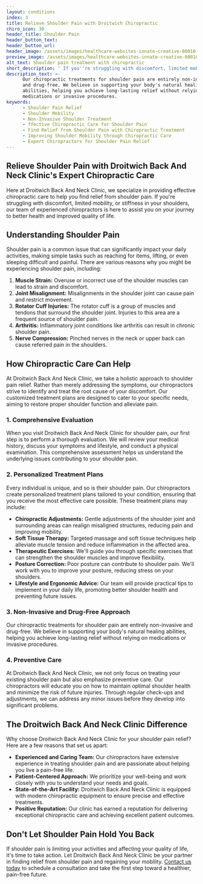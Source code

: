 ```yaml
---
layout: conditions
index: 3
title: Relieve Shoulder Pain with Droitwich Chiropractic
chiro_icon: 30
header_title: Shoulder Pain
header_button_text:
header_button_url:
header_image: /assets/images/healthcare-websites-innate-creative-00010.jpg
preview_image: /assets/images/healthcare-websites-innate-creative-00010.jpg
alt_text: Shoulder pain treatment with chiropractic
short_description: ' If you''re struggling with discomfort, limited mobility, or stiffness in your shoulders, we are here to assist you on your journey to better health and improved quality of life with chiropractic.'
description_text: >-
      Our chiropractic treatments for shoulder pain are entirely non-invasive
      and drug-free. We believe in supporting your body's natural healing
      abilities, helping you achieve long-lasting relief without relying on
      medications or invasive procedures.
keywords:
      - Shoulder Pain Relief
      - Shoulder Mobility
      - Non-Invasive Shoulder Treatment
      - ffective Chiropractic Care for Shoulder Pain
      - Find Relief from Shoulder Pain with Chiropractic Treatment
      - Improving Shoulder Mobility through Chiropractic Care
      - Expert Chiropractors for Shoulder Pain Relief
---
```

## **Relieve Shoulder Pain with Droitwich Back And Neck Clinic's Expert Chiropractic Care**

Here at Droitwich Back And Neck Clinic, we specialize in providing effective chiropractic care to help you find relief from shoulder pain. If you're struggling with discomfort, limited mobility, or stiffness in your shoulders, our team of experienced chiropractors is here to assist you on your journey to better health and improved quality of life.

## **Understanding Shoulder Pain**

Shoulder pain is a common issue that can significantly impact your daily activities, making simple tasks such as reaching for items, lifting, or even sleeping difficult and painful. There are various reasons why you might be experiencing shoulder pain, including:

1. **Muscle Strain:** Overuse or incorrect use of the shoulder muscles can lead to strain and discomfort.
2. **Joint Misalignment:** Misalignments in the shoulder joint can cause pain and restrict movement.
3. **Rotator Cuff Injuries:** The rotator cuff is a group of muscles and tendons that surround the shoulder joint. Injuries to this area are a frequent source of shoulder pain.
4. **Arthritis:** Inflammatory joint conditions like arthritis can result in chronic shoulder pain.
5. **Nerve Compression:** Pinched nerves in the neck or upper back can cause referred pain in the shoulders.

## **How Chiropractic Care Can Help**

At Droitwich Back And Neck Clinic, we take a holistic approach to shoulder pain relief. Rather than merely addressing the symptoms, our chiropractors strive to identify and treat the root cause of your discomfort. Our customized treatment plans are designed to cater to your specific needs, aiming to restore proper shoulder function and alleviate pain.

### **1\. Comprehensive Evaluation**

When you visit Droitwich Back And Neck Clinic for shoulder pain, our first step is to perform a thorough evaluation. We will review your medical history, discuss your symptoms and lifestyle, and conduct a physical examination. This comprehensive assessment helps us understand the underlying issues contributing to your shoulder pain.

### **2\. Personalized Treatment Plans**

Every individual is unique, and so is their shoulder pain. Our chiropractors create personalized treatment plans tailored to your condition, ensuring that you receive the most effective care possible. These treatment plans may include:

* **Chiropractic Adjustments:** Gentle adjustments of the shoulder joint and surrounding areas can realign misaligned structures, reducing pain and improving mobility.
* **Soft Tissue Therapy:** Targeted massage and soft tissue techniques help alleviate muscle tension and reduce inflammation in the affected area.
* **Therapeutic Exercises:** We'll guide you through specific exercises that can strengthen the shoulder muscles and improve flexibility.
* **Posture Correction:** Poor posture can contribute to shoulder pain. We'll work with you to improve your posture, reducing stress on your shoulders.
* **Lifestyle and Ergonomic Advice:** Our team will provide practical tips to implement in your daily life, promoting better shoulder health and preventing future issues.

### **3\. Non-Invasive and Drug-Free Approach**

Our chiropractic treatments for shoulder pain are entirely non-invasive and drug-free. We believe in supporting your body's natural healing abilities, helping you achieve long-lasting relief without relying on medications or invasive procedures.

### **4\. Preventive Care**

At Droitwich Back And Neck Clinic, we not only focus on treating your existing shoulder pain but also emphasize preventive care. Our chiropractors will educate you on how to maintain optimal shoulder health and minimize the risk of future injuries. Through regular check-ups and adjustments, we can address any minor issues before they develop into significant problems.

## **The Droitwich Back And Neck Clinic Difference**

Why choose Droitwich Back And Neck Clinic for your shoulder pain relief? Here are a few reasons that set us apart:

* **Experienced and Caring Team:** Our chiropractors have extensive experience in treating shoulder pain and are passionate about helping you live a pain-free life.
* **Patient-Centered Approach:** We prioritize your well-being and work closely with you to understand your needs and goals.
* **State-of-the-Art Facility:** Droitwich Back And Neck Clinic is equipped with modern chiropractic equipment to ensure precise and effective treatments.
* **Positive Reputation:** Our clinic has earned a reputation for delivering exceptional chiropractic care and achieving excellent patient outcomes.

## **Don't Let Shoulder Pain Hold You Back**

If shoulder pain is limiting your activities and affecting your quality of life, it's time to take action. Let Droitwich Back And Neck Clinic be your partner in finding relief from shoulder pain and regaining your mobility. [Contact us today](/contact.html) to schedule a consultation and take the first step toward a healthier, pain-free future.